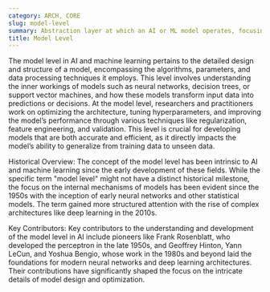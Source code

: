```yaml
---
category: ARCH, CORE
slug: model-level
summary: Abstraction layer at which an AI or ML model operates, focusing on the specific details and mechanics of the model's architecture and functioning.
title: Model Level
---
```


The model level in AI and machine learning pertains to the detailed design and structure of a model, encompassing the algorithms, parameters, and data processing techniques it employs. This level involves understanding the inner workings of models such as neural networks, decision trees, or support vector machines, and how these models transform input data into predictions or decisions. At the model level, researchers and practitioners work on optimizing the architecture, tuning hyperparameters, and improving the model’s performance through various techniques like regularization, feature engineering, and validation. This level is crucial for developing models that are both accurate and efficient, as it directly impacts the model’s ability to generalize from training data to unseen data.

Historical Overview:
The concept of the model level has been intrinsic to AI and machine learning since the early development of these fields. While the specific term "model level" might not have a distinct historical milestone, the focus on the internal mechanisms of models has been evident since the 1950s with the inception of early neural networks and other statistical models. The term gained more structured attention with the rise of complex architectures like deep learning in the 2010s.

Key Contributors:
Key contributors to the understanding and development of the model level in AI include pioneers like Frank Rosenblatt, who developed the perceptron in the late 1950s, and Geoffrey Hinton, Yann LeCun, and Yoshua Bengio, whose work in the 1980s and beyond laid the foundations for modern neural networks and deep learning architectures. Their contributions have significantly shaped the focus on the intricate details of model design and optimization.